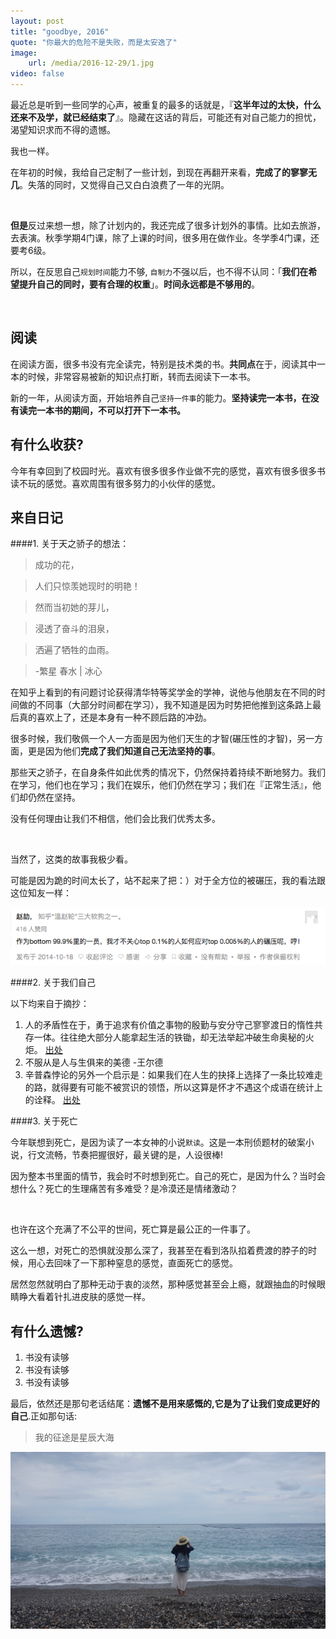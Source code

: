 ```yaml
---
layout: post
title: "goodbye, 2016"
quote: "你最大的危险不是失败，而是太安逸了"
image: 
    url: /media/2016-12-29/1.jpg
video: false
---
```


最近总是听到一些同学的心声，被重复的最多的话就是，『**这半年过的太快，什么还来不及学，就已经结束了**』。隐藏在这话的背后，可能还有对自己能力的担忧，渴望知识求而不得的遗憾。

我也一样。

在年初的时候，我给自己定制了一些计划，到现在再翻开来看，**完成了的寥寥无几**。失落的同时，又觉得自己又白白浪费了一年的光阴。

<br /> 

**但是**反过来想一想，除了计划内的，我还完成了很多计划外的事情。比如去旅游，去表演。秋季学期4门课，除了上课的时间，很多用在做作业。冬学季4门课，还要考6级。

所以，在反思自己`规划时间`能力不够, `自制力`不强以后，也不得不认同：「**我们在希望提升自己的同时，要有合理的权重**」。**时间永远都是不够用的**。

<br /> 

## 阅读

在阅读方面，很多书没有完全读完，特别是技术类的书。**共同点**在于，阅读其中一本的时候，非常容易被新的知识点打断，转而去阅读下一本书。

新的一年，从阅读方面，开始培养自己`坚持一件事`的能力。**坚持读完一本书，在没有读完一本书的期间，不可以打开下一本书。**



## 有什么收获?

今年有幸回到了校园时光。喜欢有很多很多作业做不完的感觉，喜欢有很多很多书读不玩的感觉。喜欢周围有很多努力的小伙伴的感觉。

## 来自日记

####1. 关于天之骄子的想法：


>成功的花，

>人们只惊羡她现时的明艳！

>然而当初她的芽儿，

>浸透了奋斗的泪泉，

>洒遍了牺牲的血雨。

>-繁星 春水 | 冰心

在知乎上看到的有问题讨论获得清华特等奖学金的学神，说他与他朋友在不同的时间做的不同事（大部分时间都在学习），我不知道是因为时势把他推到这条路上最后真的喜欢上了，还是本身有一种不顾后路的冲劲。


很多时候，我们敬佩一个人一方面是因为他们天生的才智(碾压性的才智)，另一方面，更是因为他们**完成了我们知道自己无法坚持的事**。

那些天之骄子，在自身条件如此优秀的情况下，仍然保持着持续不断地努力。我们在学习，他们也在学习；我们在娱乐，他们仍然在学习；我们在『正常生活』，他们却仍然在坚持。

没有任何理由让我们不相信，他们会比我们优秀太多。

<br /> 

当然了，这类的故事我极少看。

可能是因为跪的时间太长了，站不起来了把：）对于全方位的被碾压，我的看法跟这位知友一样：

![top1](/media/2016-12-29/2.png)


####2. 关于我们自己

以下均来自于摘抄：

1. 人的矛盾性在于，勇于追求有价值之事物的殷勤与安分守己寥寥渡日的惰性共存一体。往往绝大部分人能拿起生活的铁锄，却无法举起冲破生命奥秘的火炬。 [出处](https://www.zhihu.com/question/39740862)
2. 不服从是人与生俱来的美德 -王尔德
3. 辛普森悖论的另外一个启示是：如果我们在人生的抉择上选择了一条比较难走的路，就得要有可能不被赏识的领悟，所以这算是怀才不遇这个成语在统计上的诠释。 [出处](http://baike.baidu.com/link?url=5YXY9d69OHcmoaO-5eCzSioiCtGTNN9zKXV4WZuD1qpo2N3fm_hYELdmlPmDHSgDxZqysOCG263j7yjLFh4Dp2n88z0clzYhiWQItEn5ykaPS9VQj7HFTiN5ll6kH3KiLtVjeiO3D_BMgS9B0EYE2_)


####3. 关于死亡

今年联想到死亡，是因为读了一本女神的小说`默读`。这是一本刑侦题材的破案小说，行文流畅，节奏把握很好，最关键的是，人设很棒!

因为整本书里面的情节，我会时不时想到死亡。自己的死亡，是因为什么？当时会想什么？死亡的生理痛苦有多难受？是冷漠还是情绪激动？

<br /> 

也许在这个充满了不公平的世间，死亡算是最公正的一件事了。

这么一想，对死亡的恐惧就没那么深了，我甚至在看到洛队掐着费渡的脖子的时候，用心去回味了一下那种窒息的感觉，直面死亡的感觉。

居然忽然就明白了那种无动于衷的淡然，那种感觉甚至会上瘾，就跟抽血的时候眼睛睁大看着针扎进皮肤的感觉一样。



## 有什么遗憾?

1. 书没有读够
2. 书没有读够
3. 书没有读够


最后，依然还是那句老话结尾：**遗憾不是用来感慨的,它是为了让我们变成更好的自己**.正如那句话:

>我的征途是星辰大海


![byebye](/media/2016-12-29/3.jpg)





